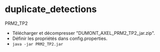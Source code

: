 # duplicate_detections
PRM2_TP2
- Télécharger et décompresser "DUMONT_AXEL_PRM2_TP2_jar.zip".
- Définir les propriétés dans config.properties.
- ```java -jar PRM2_TP2.jar```
